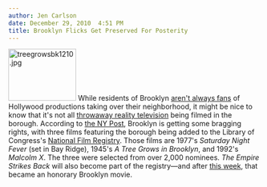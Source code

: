 ```yaml
---
author: Jen Carlson
date: December 29, 2010  4:51 PM
title: Brooklyn Flicks Get Preserved For Posterity
---
```


<p><span class="mt-enclosure mt-enclosure-image" style="display: inline;"> <img alt="treegrowsbk1210.jpg" src="https://web.archive.org/web/20110225191152im_/http://gothamist.com/attachments/arts_jen/treegrowsbk1210.jpg" width="135" height="104" class="image-right"> </span>While residents of Brooklyn <a href="https://web.archive.org/web/20110225191152/http://gothamist.com/2009/04/02/filming_fades_to_black_in_south_wil.php">aren&apos;t always fans</a> of Hollywood productions taking over their neighborhood, it might be nice to know that it&apos;s not all <a href="https://web.archive.org/web/20110225191152/http://gothamist.com/2008/07/23/real_world.php">throwaway reality television</a> being filmed in the borough. According to <a href="https://web.archive.org/web/20110225191152/http://www.nypost.com/p/news/local/brooklyn/klyn_screen_gems_national_treasures_8qiSd8GOERTNOJcBtBf9bO">the NY Post</a>, Brooklyn is getting some bragging rights, with three films featuring the borough being added to the Library of Congress&apos;s <a href="https://web.archive.org/web/20110225191152/http://www.loc.gov/today/pr/2010/10-273.html">National Film Registry</a>. Those films are 1977&apos;s <em>Saturday Night Fever</em> (set in Bay Ridge), 1945&apos;s <em>A Tree Grows in Brooklyn</em>, and 1992&apos;s <em>Malcolm X</em>. The three were selected from over 2,000 nominees. <em>The Empire Strikes Back</em> will also become part of the registry&#x2014;and after <a href="https://web.archive.org/web/20110225191152/http://gothamist.com/2010/12/28/williamsburg_becomes_ice_planet_hot.php">this week</a>, that became an honorary Brooklyn movie.</p>